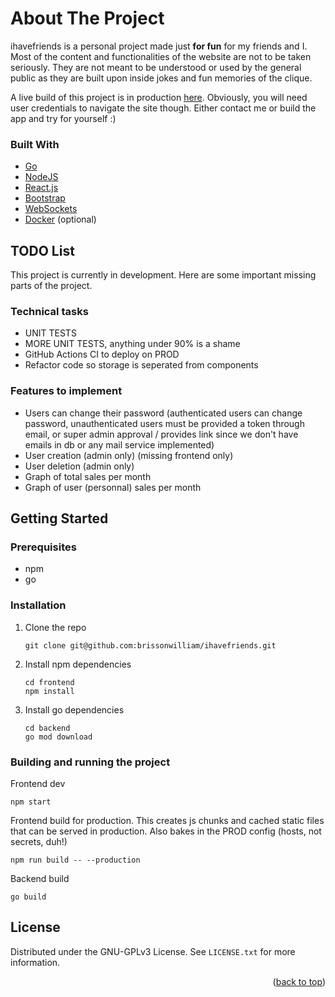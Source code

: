 <div id="top"></div>


<!-- ABOUT THE PROJECT -->
# About The Project

ihavefriends is a personal project made just **for fun** for my friends and I. Most of the content and functionalities
of the website are not to be taken seriously. They are not meant to be understood or used by the general public
as they are built upon inside jokes and fun memories of the clique.

A live build of this project is in production [here](https://ihavefriends.ovh). Obviously, you will need user credentials to navigate the site though. Either contact me or build the app and try for yourself :)

### Built With

* [Go](https://go.dev/)
* [NodeJS](https://nodejs.org/en/)
* [React.js](https://reactjs.org/)
* [Bootstrap](https://getbootstrap.com)
* [WebSockets](https://developer.mozilla.org/en-US/docs/Web/API/WebSocket)
* [Docker](https://www.docker.com) (optional)


## TODO List

This project is currently in development. Here are some important missing parts of the project.

### Technical tasks
- UNIT TESTS
- MORE UNIT TESTS, anything under 90% is a shame
- GitHub Actions CI to deploy on PROD
- Refactor code so storage is seperated from components

### Features to implement
- Users can change their password (authenticated users can change password, unauthenticated users must be provided a token through email, or super admin approval / provides link since we don't have emails in db or any mail service implemented)
- User creation (admin only) (missing frontend only)
- User deletion (admin only)
- Graph of total sales per month
- Graph of user (personnal) sales per month


<!-- GETTING STARTED -->
## Getting Started

### Prerequisites
* npm
* go

### Installation

1. Clone the repo
   ```
   git clone git@github.com:brissonwilliam/ihavefriends.git
   ```
2. Install npm dependencies
   ```
   cd frontend
   npm install
   ```
3. Install go dependencies
   ```
   cd backend
   go mod download
   ```

### Building and running the project
Frontend dev
```
npm start
```

Frontend build for production. This creates js chunks and cached static files that can be served in production. Also bakes in the PROD config (hosts, not secrets, duh!)
```
npm run build -- --production
```

Backend build
```
go build
```


<!-- LICENSE -->
## License

Distributed under the GNU-GPLv3 License. See `LICENSE.txt` for more information.

<p align="right">(<a href="#top">back to top</a>)</p>
